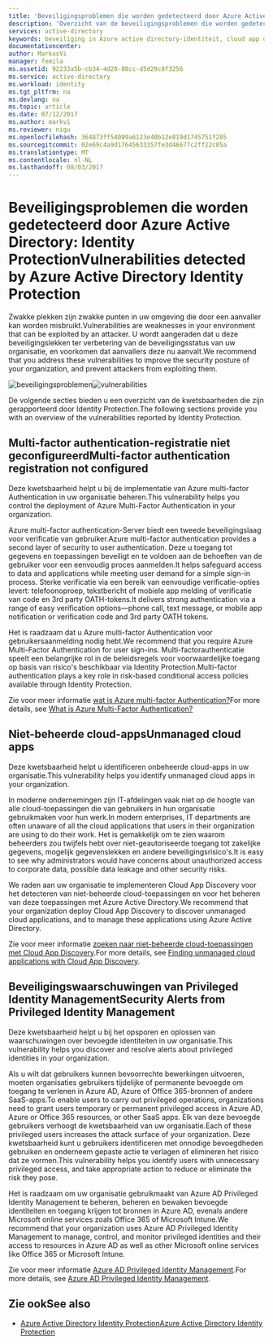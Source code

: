 ```yaml
---
title: 'Beveiligingsproblemen die worden gedetecteerd door Azure Active Directory: Identity Protection | Microsoft Docs'
description: 'Overzicht van de beveiligingsproblemen die worden gedetecteerd door Azure Active Directory: Identity Protection.'
services: active-directory
keywords: beveiliging in Azure active directory-identiteit, cloud app discovery, het beheren van toepassingen, beveiliging, risico, risiconiveau, beveiligingsprobleem, beveiligingsbeleid
documentationcenter: 
author: MarkusVi
manager: femila
ms.assetid: 92233a5b-cb34-4d28-88cc-d5d29c0f3256
ms.service: active-directory
ms.workload: identity
ms.tgt_pltfrm: na
ms.devlang: na
ms.topic: article
ms.date: 07/12/2017
ms.author: markvi
ms.reviewer: nigu
ms.openlocfilehash: 364873ff54099a6123e40b12e819d1745751f285
ms.sourcegitcommit: 02e69c4a9d17645633357fe3d46677c2ff22c85a
ms.translationtype: MT
ms.contentlocale: nl-NL
ms.lasthandoff: 08/03/2017
---
```

# <a name="vulnerabilities-detected-by-azure-active-directory-identity-protection"></a><span data-ttu-id="ed07b-104">Beveiligingsproblemen die worden gedetecteerd door Azure Active Directory: Identity Protection</span><span class="sxs-lookup"><span data-stu-id="ed07b-104">Vulnerabilities detected by Azure Active Directory Identity Protection</span></span>
<span data-ttu-id="ed07b-105">Zwakke plekken zijn zwakke punten in uw omgeving die door een aanvaller kan worden misbruikt.</span><span class="sxs-lookup"><span data-stu-id="ed07b-105">Vulnerabilities are weaknesses in your environment that can be exploited by an attacker.</span></span> <span data-ttu-id="ed07b-106">U wordt aangeraden dat u deze beveiligingslekken ter verbetering van de beveiligingsstatus van uw organisatie, en voorkomen dat aanvallers deze nu aanvalt.</span><span class="sxs-lookup"><span data-stu-id="ed07b-106">We recommend that you address these vulnerabilities to improve the security posture of your organization, and prevent attackers from exploiting them.</span></span>


<span data-ttu-id="ed07b-107">![beveiligingsproblemen](./media/active-directory-identityprotection-vulnerabilities/101.png "beveiligingsproblemen")</span><span class="sxs-lookup"><span data-stu-id="ed07b-107">![vulnerabilities](./media/active-directory-identityprotection-vulnerabilities/101.png "vulnerabilities")</span></span>



<span data-ttu-id="ed07b-108">De volgende secties bieden u een overzicht van de kwetsbaarheden die zijn gerapporteerd door Identity Protection.</span><span class="sxs-lookup"><span data-stu-id="ed07b-108">The following sections provide you with an overview of the vulnerabilities reported by Identity Protection.</span></span>

## <a name="multi-factor-authentication-registration-not-configured"></a><span data-ttu-id="ed07b-109">Multi-factor authentication-registratie niet geconfigureerd</span><span class="sxs-lookup"><span data-stu-id="ed07b-109">Multi-factor authentication registration not configured</span></span>
<span data-ttu-id="ed07b-110">Deze kwetsbaarheid helpt u bij de implementatie van Azure multi-factor Authentication in uw organisatie beheren.</span><span class="sxs-lookup"><span data-stu-id="ed07b-110">This vulnerability helps you control the deployment of Azure Multi-Factor Authentication in your organization.</span></span> 

<span data-ttu-id="ed07b-111">Azure multi-factor authentication-Server biedt een tweede beveiligingslaag voor verificatie van gebruiker.</span><span class="sxs-lookup"><span data-stu-id="ed07b-111">Azure multi-factor authentication provides a second layer of security to user authentication.</span></span> <span data-ttu-id="ed07b-112">Deze u toegang tot gegevens en toepassingen beveiligt en te voldoen aan de behoeften van de gebruiker voor een eenvoudig proces aanmelden.</span><span class="sxs-lookup"><span data-stu-id="ed07b-112">It helps safeguard access to data and applications while meeting user demand for a simple sign-in process.</span></span> <span data-ttu-id="ed07b-113">Sterke verificatie via een bereik van eenvoudige verificatie-opties levert: telefoonoproep, tekstbericht of mobiele app melding of verificatie van code en 3rd party OATH-tokens.</span><span class="sxs-lookup"><span data-stu-id="ed07b-113">It delivers strong authentication via a range of easy verification options—phone call, text message, or mobile app notification or verification code and 3rd party OATH tokens.</span></span>

<span data-ttu-id="ed07b-114">Het is raadzaam dat u Azure multi-factor Authentication voor gebruikersaanmelding nodig hebt.</span><span class="sxs-lookup"><span data-stu-id="ed07b-114">We recommend that you require Azure Multi-Factor Authentication for user sign-ins.</span></span> <span data-ttu-id="ed07b-115">Multi-factorauthenticatie speelt een belangrijke rol in de beleidsregels voor voorwaardelijke toegang op basis van risico's beschikbaar via Identity Protection.</span><span class="sxs-lookup"><span data-stu-id="ed07b-115">Multi-factor authentication plays a key role in risk-based conditional access policies available through Identity Protection.</span></span>

<span data-ttu-id="ed07b-116">Zie voor meer informatie [wat is Azure multi-factor Authentication?](../multi-factor-authentication/multi-factor-authentication.md)</span><span class="sxs-lookup"><span data-stu-id="ed07b-116">For more details, see [What is Azure Multi-Factor Authentication?](../multi-factor-authentication/multi-factor-authentication.md)</span></span>

## <a name="unmanaged-cloud-apps"></a><span data-ttu-id="ed07b-117">Niet-beheerde cloud-apps</span><span class="sxs-lookup"><span data-stu-id="ed07b-117">Unmanaged cloud apps</span></span>
<span data-ttu-id="ed07b-118">Deze kwetsbaarheid helpt u identificeren onbeheerde cloud-apps in uw organisatie.</span><span class="sxs-lookup"><span data-stu-id="ed07b-118">This vulnerability helps you identify unmanaged cloud apps in your organization.</span></span>

<span data-ttu-id="ed07b-119">In moderne ondernemingen zijn IT-afdelingen vaak niet op de hoogte van alle cloud-toepassingen die van gebruikers in hun organisatie gebruikmaken voor hun werk.</span><span class="sxs-lookup"><span data-stu-id="ed07b-119">In modern enterprises, IT departments are often unaware of all the cloud applications that users in their organization are using to do their work.</span></span> <span data-ttu-id="ed07b-120">Het is gemakkelijk om te zien waarom beheerders zou twijfels hebt over niet-geautoriseerde toegang tot zakelijke gegevens, mogelijk gegevenslekken en andere beveiligingsrisico's.</span><span class="sxs-lookup"><span data-stu-id="ed07b-120">It is easy to see why administrators would have concerns about unauthorized access to corporate data, possible data leakage and other security risks.</span></span> 

<span data-ttu-id="ed07b-121">We raden aan uw organisatie te implementeren Cloud App Discovery voor het detecteren van niet-beheerde cloud-toepassingen en voor het beheren van deze toepassingen met Azure Active Directory.</span><span class="sxs-lookup"><span data-stu-id="ed07b-121">We recommend that your organization deploy Cloud App Discovery to discover unmanaged cloud applications, and to manage these applications using Azure Active Directory.</span></span>

<span data-ttu-id="ed07b-122">Zie voor meer informatie [zoeken naar niet-beheerde cloud-toepassingen met Cloud App Discovery](active-directory-cloudappdiscovery-whatis.md).</span><span class="sxs-lookup"><span data-stu-id="ed07b-122">For more details, see [Finding unmanaged cloud applications with Cloud App Discovery](active-directory-cloudappdiscovery-whatis.md).</span></span>

## <a name="security-alerts-from-privileged-identity-management"></a><span data-ttu-id="ed07b-123">Beveiligingswaarschuwingen van Privileged Identity Management</span><span class="sxs-lookup"><span data-stu-id="ed07b-123">Security Alerts from Privileged Identity Management</span></span>
<span data-ttu-id="ed07b-124">Deze kwetsbaarheid helpt u bij het opsporen en oplossen van waarschuwingen over bevoegde identiteiten in uw organisatie.</span><span class="sxs-lookup"><span data-stu-id="ed07b-124">This vulnerability helps you discover and resolve alerts about privileged identities in your organization.</span></span>  

<span data-ttu-id="ed07b-125">Als u wilt dat gebruikers kunnen bevoorrechte bewerkingen uitvoeren, moeten organisaties gebruikers tijdelijke of permanente bevoegde om toegang te verlenen in Azure AD, Azure of Office 365-bronnen of andere SaaS-apps.</span><span class="sxs-lookup"><span data-stu-id="ed07b-125">To enable users to carry out privileged operations, organizations need to grant users temporary or permanent privileged access in Azure AD, Azure or Office 365 resources, or other SaaS apps.</span></span> <span data-ttu-id="ed07b-126">Elk van deze bevoegde gebruikers verhoogt de kwetsbaarheid van uw organisatie.</span><span class="sxs-lookup"><span data-stu-id="ed07b-126">Each of these privileged users increases the attack surface of your organization.</span></span> <span data-ttu-id="ed07b-127">Deze kwetsbaarheid kunt u gebruikers identificeren met onnodige bevoegdheden gebruiken en onderneem gepaste actie te verlagen of elimineren het risico dat ze vormen.</span><span class="sxs-lookup"><span data-stu-id="ed07b-127">This vulnerability helps you identify users with unnecessary privileged access, and take appropriate action to reduce or eliminate the risk they pose.</span></span> 

<span data-ttu-id="ed07b-128">Het is raadzaam om uw organisatie gebruikmaakt van Azure AD Privileged Identity Management te beheren, beheren en bewaken bevoegde identiteiten en toegang krijgen tot bronnen in Azure AD, evenals andere Microsoft online services zoals Office 365 of Microsoft Intune.</span><span class="sxs-lookup"><span data-stu-id="ed07b-128">We recommend that your organization uses Azure AD Privileged Identity Management to manage, control, and monitor privileged identities and their access to resources in Azure AD as well as other Microsoft online services like Office 365 or Microsoft Intune.</span></span>

<span data-ttu-id="ed07b-129">Zie voor meer informatie [Azure AD Privileged Identity Management](active-directory-privileged-identity-management-configure.md).</span><span class="sxs-lookup"><span data-stu-id="ed07b-129">For more details, see [Azure AD Privileged Identity Management](active-directory-privileged-identity-management-configure.md).</span></span> 

## <a name="see-also"></a><span data-ttu-id="ed07b-130">Zie ook</span><span class="sxs-lookup"><span data-stu-id="ed07b-130">See also</span></span>
* [<span data-ttu-id="ed07b-131">Azure Active Directory Identity Protection</span><span class="sxs-lookup"><span data-stu-id="ed07b-131">Azure Active Directory Identity Protection</span></span>](active-directory-identityprotection.md)

